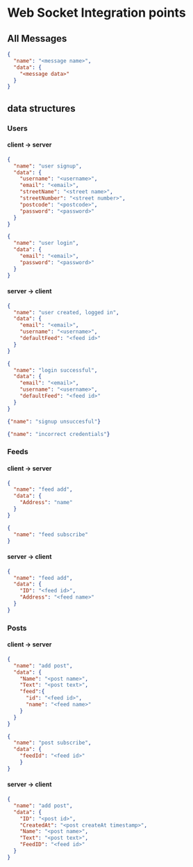 # Web Socket Integration points

## All Messages

```json
{
  "name": "<message name>",
  "data": {
    "<message data>"
  }
}

```

## data structures

### Users

#### client -> server

```json
{
  "name": "user signup",
  "data": {
    "username": "<username>",
    "email": "<email>",
    "streetName": "<street name>",
    "streetNumber": "<street number>",
    "postcode": "<postcode>",
    "password": "<password>"
  }
}

{
  "name": "user login",
  "data": {
    "email": "<email>",
    "password": "<password>"
  }
}
```

#### server -> client
```json
{
  "name": "user created, logged in",
  "data": {
    "email": "<email>",
    "username": "<username>",
    "defaultFeed": "<feed id>"
  }
}

{
  "name": "login successful",
  "data": {
    "email": "<email>",
    "username": "<username>",
    "defaultFeed": "<feed id>"    
  }
}

{"name": "signup unsuccesful"}

{"name": "incorrect credentials"}

```

### Feeds

#### client -> server

```json
{
  "name": "feed add",
  "data": {
    "Address": "name"
  }
}

{
  "name": "feed subscribe"
}
```

#### server -> client

```json
{
  "name": "feed add",
  "data": {
    "ID": "<feed id>",
    "Address": "<feed name>"
  }
}
```

### Posts

#### client -> server

```json
{
  "name": "add post",
  "data": {
    "Name": "<post name>",
    "Text": "<post text>",
    "feed":{
      "id": "<feed id>",
      "name": "<feed name>"
    }
  }
}

{
  "name": "post subscribe",
  "data": {
    "feedId": "<feed id>"
    }
}

```

#### server -> client

```json
{
  "name": "add post",
  "data": {
    "ID": "<post id>",
    "CreatedAt": "<post createAt timestamp>",
    "Name": "<post name>",
    "Text": "<post text>",
    "FeedID": "<feed id>"
  }
}

```
